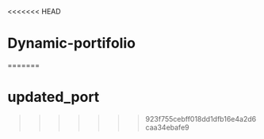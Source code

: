 <<<<<<< HEAD
# Dynamic-portifolio
=======
# updated_port
>>>>>>> 923f755cebff018dd1dfb16e4a2d6caa34ebafe9
